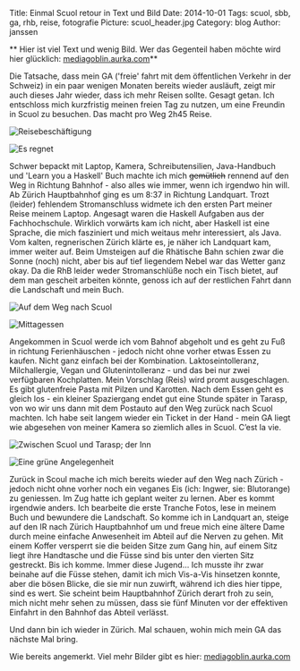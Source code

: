 Title: Einmal Scuol retour in Text und Bild 
Date: 2014-10-01
Tags: scuol, sbb, ga, rhb, reise, fotografie 
Picture: scuol_header.jpg
Category: blog
Author: janssen

** Hier ist viel Text und wenig Bild. Wer das Gegenteil haben möchte wird hier glücklich: [mediagoblin.aurka.com](https://mediagoblin.aurka.com/u/janssen/collection/01-10-2014-einmal-scuol-retour/ "mediagoblin.aurka.com")**

Die Tatsache, dass mein GA ('freie' fahrt mit dem öffentlichen Verkehr in der Schweiz) in ein paar wenigen Monaten bereits wieder ausläuft, zeigt mir auch dieses Jahr wieder, dass ich mehr Reisen sollte. Gesagt getan. Ich entschloss mich kurzfristig meinen freien Tag zu nutzen, um eine Freundin in Scuol zu besuchen. Das macht pro Weg 2h45 Reise.

![Reisebeschäftigung](https://mediagoblin.aurka.com/mgoblin_media/media_entries/441/ABC7452.medium.jpg)

![Es regnet](https://mediagoblin.aurka.com/mgoblin_media/media_entries/442/ABC7453.medium.jpg)

Schwer bepackt mit Laptop, Kamera, Schreibutensilien, Java-Handbuch und 'Learn you a Haskell' Buch machte ich mich <s>gemütlich</s> rennend auf den Weg in Richtung Bahnhof - also alles wie immer, wenn ich irgendwo hin will. Ab Zürich Hauptbahnhof ging es um 8:37 in Richtung Landquart. Trozt (leider) fehlendem Stromanschluss widmete ich den ersten Part meiner Reise meinem Laptop. Angesagt waren die Haskell Aufgaben aus der Fachhochschule. Wirklich vorwärts kam ich nicht, aber Haskell ist eine Sprache, die mich fasziniert und mich weitaus mehr interessiert, als Java. Vom kalten, regnerischen Zürich klärte es, je näher ich Landquart kam, immer weiter auf. Beim Umsteigen auf die Rhätische Bahn schien zwar die Sonne (noch) nicht, aber bis auf tief liegendem Nebel war das Wetter ganz okay. Da die RhB leider weder Stromanschlüße noch ein Tisch bietet, auf dem man gescheit arbeiten könnte, genoss ich auf der restlichen Fahrt dann die Landschaft und mein Buch. 

![Auf dem Weg nach Scuol](https://mediagoblin.aurka.com/mgoblin_media/media_entries/444/ABC7467.medium.jpg)

![Mittagessen](https://mediagoblin.aurka.com/mgoblin_media/media_entries/448/ABC7480.medium.jpg)

Angekommen in Scuol werde ich vom Bahnof abgeholt und es geht zu Fuß in richtung Ferienhäuschen - jedoch nicht ohne vorher etwas Essen zu kaufen. Nicht ganz einfach bei der Kombination. Laktoseintolleranz, Milchallergie, Vegan und Glutenintolleranz - und das bei nur zwei verfügbaren Kochplatten. Mein Vorschlag (Reis) wird promt ausgeschlagen. Es gibt glutenfreie Pasta mit Pilzen und Karotten. Nach dem Essen geht es gleich los - ein kleiner Spaziergang endet gut eine Stunde später in Tarasp, von wo wir uns dann mit dem Postauto auf den Weg zurück nach Scuol machten. Ich habe seit langem wieder ein Ticket in der Hand - mein GA liegt wie abgesehen von meiner Kamera so ziemlich alles in Scuol. C’est la vie.

![Zwischen Scuol und Tarasp; der Inn](https://mediagoblin.aurka.com/mgoblin_media/media_entries/451/ABC7505.medium.jpg)

![Eine grüne Angelegenheit](https://mediagoblin.aurka.com/mgoblin_media/media_entries/452/ABC7510.medium.jpg)

Zurück in Scoul mache ich mich bereits wieder auf den Weg nach Zürich - jedoch nicht ohne vorher noch ein veganes Eis (ich: Ingwer, sie: Blutorange) zu geniessen. Im Zug hatte ich geplant weiter zu lernen. Aber es kommt irgendwie anders. Ich bearbeite die erste Tranche Fotos, lese in meinem Buch und bewundere die Landschaft. So komme ich in Landquart an, steige auf den IR nach Zürich Hauptbahnhof um und freue mich eine ältere Dame durch meine einfache Anwesenheit im Abteil auf die Nerven zu gehen. Mit einem Koffer versperrt sie die beiden Sitze zum Gang hin, auf einem Sitz liegt ihre Handtasche und die Füsse sind bis unter den vierten Sitz gestreckt. Bis ich komme. Immer diese Jugend...  Ich musste ihr zwar beinahe auf die Füsse stehen, damit ich mich Vis-a-Vis hinsetzen konnte, aber die bösen Blicke, die sie mir nun zuwirft, während ich dies hier tippe, sind es wert. Sie scheint beim Hauptbahnhof Zürich derart froh zu sein, mich nicht mehr sehen zu müssen, dass sie fünf Minuten vor der effektiven Einfahrt in den Bahnhof das Abteil verlässt.  

Und dann bin ich wieder in Zürich. Mal schauen, wohin mich mein GA das nächste Mal bring.

Wie bereits angemerkt. Viel mehr Bilder gibt es hier: [mediagoblin.aurka.com](https://mediagoblin.aurka.com/u/janssen/collection/01-10-2014-einmal-scuol-retour/ "mediagoblin.aurka.com")



